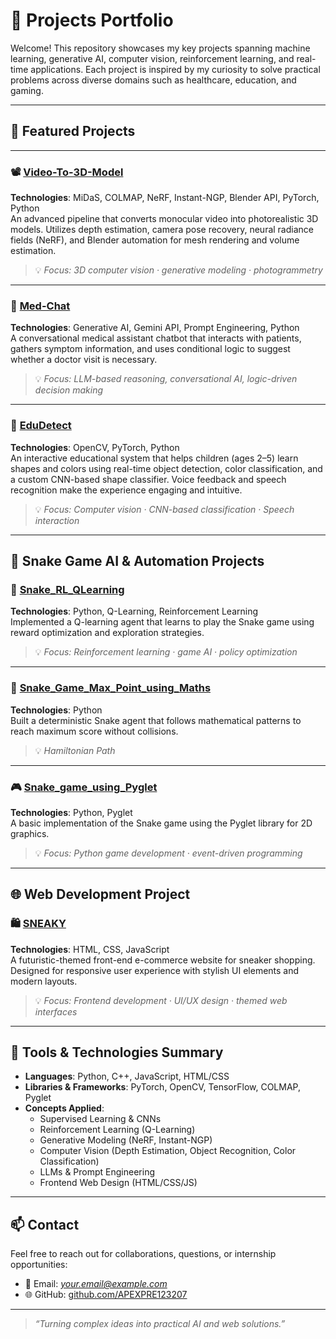 # 🧠 Projects Portfolio

Welcome! This repository showcases my key projects spanning machine learning, generative AI, computer vision, reinforcement learning, and real-time applications. Each project is inspired by my curiosity to solve practical problems across diverse domains such as healthcare, education, and gaming.

---

## 📌 Featured Projects
---

### 📽️ [Video-To-3D-Model](https://github.com/APEXPRE123207/Video-To-3D-Model)  
**Technologies**: MiDaS, COLMAP, NeRF, Instant-NGP, Blender API, PyTorch, Python  
An advanced pipeline that converts monocular video into photorealistic 3D models. Utilizes depth estimation, camera pose recovery, neural radiance fields (NeRF), and Blender automation for mesh rendering and volume estimation.  
> 💡 *Focus: 3D computer vision · generative modeling · photogrammetry*
---


### 🔬 [Med-Chat](https://github.com/APEXPRE123207/Med-Chat)  
**Technologies**: Generative AI, Gemini API, Prompt Engineering, Python  
A conversational medical assistant chatbot that interacts with patients, gathers symptom information, and uses conditional logic to suggest whether a doctor visit is necessary.  
> 💡 *Focus: LLM-based reasoning, conversational AI, logic-driven decision making*

---

### 🧠 [EduDetect](https://github.com/APEXPRE123207/EduDetect)  
**Technologies**: OpenCV, PyTorch, Python  
An interactive educational system that helps children (ages 2–5) learn shapes and colors using real-time object detection, color classification, and a custom CNN-based shape classifier. Voice feedback and speech recognition make the experience engaging and intuitive.  
> 💡 *Focus: Computer vision · CNN-based classification · Speech interaction*

---

## 🐍 Snake Game AI & Automation Projects

### 🤖 [Snake_RL_QLearning](https://github.com/APEXPRE123207/Snake_RL_QLearning)  
**Technologies**: Python, Q-Learning, Reinforcement Learning  
Implemented a Q-learning agent that learns to play the Snake game using reward optimization and exploration strategies.  
> 💡 *Focus: Reinforcement learning · game AI · policy optimization*

---

### 🔢 [Snake_Game_Max_Point_using_Maths](https://github.com/APEXPRE123207/Snake_Game_Max_Point_using_Maths)  
**Technologies**: Python  
Built a deterministic Snake agent that follows mathematical patterns to reach maximum score without collisions.  
> 💡 *Hamiltonian Path*

---

### 🎮 [Snake_game_using_Pyglet](https://github.com/APEXPRE123207/Snake_game_using_Pyglet)  
**Technologies**: Python, Pyglet  
A basic implementation of the Snake game using the Pyglet library for 2D graphics.  
> 💡 *Focus: Python game development · event-driven programming*

---

## 🌐 Web Development Project

### 🛍️ [SNEAKY](https://github.com/APEXPRE123207/SNEAKY)  
**Technologies**: HTML, CSS, JavaScript  
A futuristic-themed front-end e-commerce website for sneaker shopping. Designed for responsive user experience with stylish UI elements and modern layouts.  
> 💡 *Focus: Frontend development · UI/UX design · themed web interfaces*

---

## 🧰 Tools & Technologies Summary

- **Languages**: Python, C++, JavaScript, HTML/CSS  
- **Libraries & Frameworks**: PyTorch, OpenCV, TensorFlow, COLMAP, Pyglet  
- **Concepts Applied**:
  - Supervised Learning & CNNs  
  - Reinforcement Learning (Q-Learning)  
  - Generative Modeling (NeRF, Instant-NGP)  
  - Computer Vision (Depth Estimation, Object Recognition, Color Classification)  
  - LLMs & Prompt Engineering  
  - Frontend Web Design (HTML/CSS/JS)

---

## 📫 Contact  

Feel free to reach out for collaborations, questions, or internship opportunities:

- 📧 Email: *your.email@example.com*  
- 🌐 GitHub: [github.com/APEXPRE123207](https://github.com/APEXPRE123207)

---

> _“Turning complex ideas into practical AI and web solutions.”_
